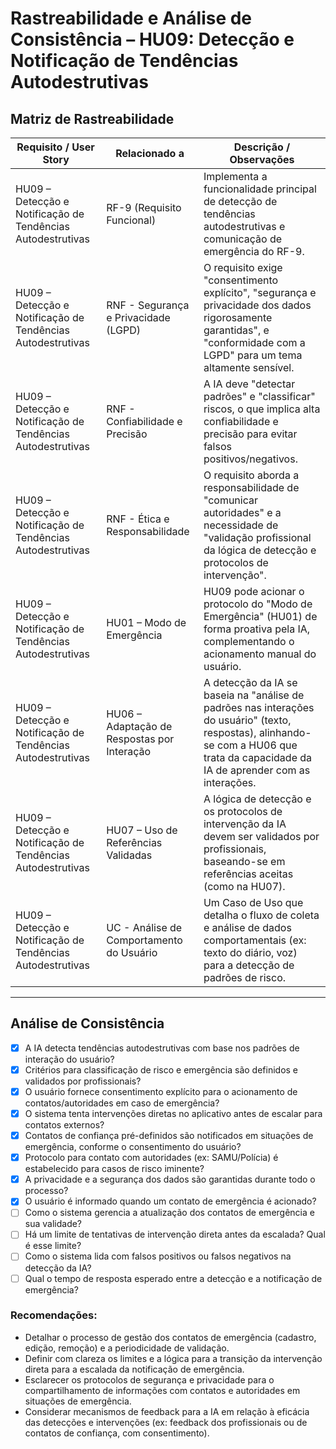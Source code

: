 # Rastreabilidade e Análise de Consistência – HU09: Detecção e Notificação de Tendências Autodestrutivas

## Matriz de Rastreabilidade

| Requisito / User Story                          | Relacionado a                                | Descrição / Observações                                                                                                                                                                                                  |
|-------------------------------------------------|----------------------------------------------|--------------------------------------------------------------------------------------------------------------------------------------------------------------------------------------------------------------------------|
| HU09 – Detecção e Notificação de Tendências Autodestrutivas | RF-9 (Requisito Funcional)                   | Implementa a funcionalidade principal de detecção de tendências autodestrutivas e comunicação de emergência do RF-9.                                                                                                    |
| HU09 – Detecção e Notificação de Tendências Autodestrutivas | RNF - Segurança e Privacidade (LGPD)         | O requisito exige "consentimento explícito", "segurança e privacidade dos dados rigorosamente garantidas", e "conformidade com a LGPD" para um tema altamente sensível.                                                   |
| HU09 – Detecção e Notificação de Tendências Autodestrutivas | RNF - Confiabilidade e Precisão              | A IA deve "detectar padrões" e "classificar" riscos, o que implica alta confiabilidade e precisão para evitar falsos positivos/negativos.                                                                                  |
| HU09 – Detecção e Notificação de Tendências Autodestrutivas | RNF - Ética e Responsabilidade               | O requisito aborda a responsabilidade de "comunicar autoridades" e a necessidade de "validação profissional da lógica de detecção e protocolos de intervenção".                                                           |
| HU09 – Detecção e Notificação de Tendências Autodestrutivas | HU01 – Modo de Emergência                     | HU09 pode acionar o protocolo do "Modo de Emergência" (HU01) de forma proativa pela IA, complementando o acionamento manual do usuário.                                                                                |
| HU09 – Detecção e Notificação de Tendências Autodestrutivas | HU06 – Adaptação de Respostas por Interação  | A detecção da IA se baseia na "análise de padrões nas interações do usuário" (texto, respostas), alinhando-se com a HU06 que trata da capacidade da IA de aprender com as interações.                                    |
| HU09 – Detecção e Notificação de Tendências Autodestrutivas | HU07 – Uso de Referências Validadas          | A lógica de detecção e os protocolos de intervenção da IA devem ser validados por profissionais, baseando-se em referências aceitas (como na HU07).                                                                  |
| HU09 – Detecção e Notificação de Tendências Autodestrutivas | UC - Análise de Comportamento do Usuário     | Um Caso de Uso que detalha o fluxo de coleta e análise de dados comportamentais (ex: texto do diário, voz) para a detecção de padrões de risco.                                                                        |

---

## Análise de Consistência

- [x] A IA detecta tendências autodestrutivas com base nos padrões de interação do usuário?
- [x] Critérios para classificação de risco e emergência são definidos e validados por profissionais?
- [x] O usuário fornece consentimento explícito para o acionamento de contatos/autoridades em caso de emergência?
- [x] O sistema tenta intervenções diretas no aplicativo antes de escalar para contatos externos?
- [x] Contatos de confiança pré-definidos são notificados em situações de emergência, conforme o consentimento do usuário?
- [x] Protocolo para contato com autoridades (ex: SAMU/Polícia) é estabelecido para casos de risco iminente?
- [x] A privacidade e a segurança dos dados são garantidas durante todo o processo?
- [x] O usuário é informado quando um contato de emergência é acionado?
- [ ] Como o sistema gerencia a atualização dos contatos de emergência e sua validade?
- [ ] Há um limite de tentativas de intervenção direta antes da escalada? Qual é esse limite?
- [ ] Como o sistema lida com falsos positivos ou falsos negativos na detecção da IA?
- [ ] Qual o tempo de resposta esperado entre a detecção e a notificação de emergência?

### Recomendações:

- Detalhar o processo de gestão dos contatos de emergência (cadastro, edição, remoção) e a periodicidade de validação.
- Definir com clareza os limites e a lógica para a transição da intervenção direta para a escalada da notificação de emergência.
- Esclarecer os protocolos de segurança e privacidade para o compartilhamento de informações com contatos e autoridades em situações de emergência.
- Considerar mecanismos de feedback para a IA em relação à eficácia das detecções e intervenções (ex: feedback dos profissionais ou de contatos de confiança, com consentimento).
